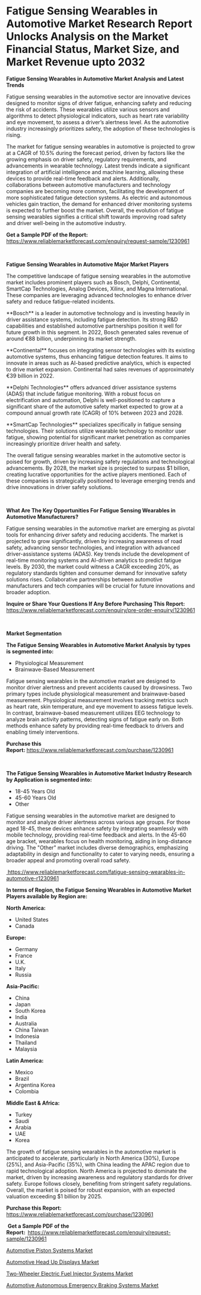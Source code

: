 <p><h1>Fatigue Sensing Wearables in Automotive Market Research Report Unlocks Analysis on the Market Financial Status, Market Size, and Market Revenue upto 2032</h1></p><p><strong>Fatigue Sensing Wearables in Automotive Market Analysis and Latest Trends</strong></p>
<p><p>Fatigue sensing wearables in the automotive sector are innovative devices designed to monitor signs of driver fatigue, enhancing safety and reducing the risk of accidents. These wearables utilize various sensors and algorithms to detect physiological indicators, such as heart rate variability and eye movement, to assess a driver’s alertness level. As the automotive industry increasingly prioritizes safety, the adoption of these technologies is rising.</p><p>The market for fatigue sensing wearables in automotive is projected to grow at a CAGR of 10.5% during the forecast period, driven by factors like the growing emphasis on driver safety, regulatory requirements, and advancements in wearable technology. Latest trends indicate a significant integration of artificial intelligence and machine learning, allowing these devices to provide real-time feedback and alerts. Additionally, collaborations between automotive manufacturers and technology companies are becoming more common, facilitating the development of more sophisticated fatigue detection systems. As electric and autonomous vehicles gain traction, the demand for enhanced driver monitoring systems is expected to further boost the market. Overall, the evolution of fatigue sensing wearables signifies a critical shift towards improving road safety and driver well-being in the automotive industry.</p></p>
<p><strong>Get a Sample PDF of the Report:&nbsp;</strong> <a href="https://www.reliablemarketforecast.com/enquiry/request-sample/1230961?utm_campaign=1840&utm_medium=2&utm_source=Github&utm_content=ia&utm_term=31032025&utm_id=fatigue-sensing-wearables-in-automotive">https://www.reliablemarketforecast.com/enquiry/request-sample/1230961</a></p>
<p>&nbsp;</p>
<p><strong>Fatigue Sensing Wearables in Automotive Major Market Players</strong></p>
<p><p>The competitive landscape of fatigue sensing wearables in the automotive market includes prominent players such as Bosch, Delphi, Continental, SmartCap Technologies, Analog Devices, Xilinx, and Magna International. These companies are leveraging advanced technologies to enhance driver safety and reduce fatigue-related incidents.</p><p>**Bosch** is a leader in automotive technology and is investing heavily in driver assistance systems, including fatigue detection. Its strong R&D capabilities and established automotive partnerships position it well for future growth in this segment. In 2022, Bosch generated sales revenue of around €88 billion, underpinning its market strength.</p><p>**Continental** focuses on integrating sensor technologies with its existing automotive systems, thus enhancing fatigue detection features. It aims to innovate in areas such as AI-based predictive analytics, which is expected to drive market expansion. Continental had sales revenues of approximately €39 billion in 2022.</p><p>**Delphi Technologies** offers advanced driver assistance systems (ADAS) that include fatigue monitoring. With a robust focus on electrification and automation, Delphi is well-positioned to capture a significant share of the automotive safety market expected to grow at a compound annual growth rate (CAGR) of 10% between 2023 and 2028.</p><p>**SmartCap Technologies** specializes specifically in fatigue sensing technologies. Their solutions utilize wearable technology to monitor user fatigue, showing potential for significant market penetration as companies increasingly prioritize driver health and safety.</p><p>The overall fatigue sensing wearables market in the automotive sector is poised for growth, driven by increasing safety regulations and technological advancements. By 2028, the market size is projected to surpass $1 billion, creating lucrative opportunities for the active players mentioned. Each of these companies is strategically positioned to leverage emerging trends and drive innovations in driver safety solutions.</p></p>
<p>&nbsp;</p>
<p><strong>What Are The Key Opportunities For Fatigue Sensing Wearables in Automotive Manufacturers?</strong></p>
<p><p>Fatigue sensing wearables in the automotive market are emerging as pivotal tools for enhancing driver safety and reducing accidents. The market is projected to grow significantly, driven by increasing awareness of road safety, advancing sensor technologies, and integration with advanced driver-assistance systems (ADAS). Key trends include the development of real-time monitoring systems and AI-driven analytics to predict fatigue levels. By 2030, the market could witness a CAGR exceeding 20%, as regulatory standards tighten and consumer demand for innovative safety solutions rises. Collaborative partnerships between automotive manufacturers and tech companies will be crucial for future innovations and broader adoption.</p></p>
<p><strong>Inquire or Share Your Questions If Any Before Purchasing This Report:</strong> <a href="https://www.reliablemarketforecast.com/enquiry/pre-order-enquiry/1230961?utm_campaign=1840&utm_medium=2&utm_source=Github&utm_content=ia&utm_term=31032025&utm_id=fatigue-sensing-wearables-in-automotive">https://www.reliablemarketforecast.com/enquiry/pre-order-enquiry/1230961</a></p>
<p>&nbsp;</p>
<p><strong>Market Segmentation</strong></p>
<p><strong>The Fatigue Sensing Wearables in Automotive Market Analysis by types is segmented into:</strong></p>
<p><ul><li>Physiological Measurement</li><li>Brainwave-Based Measurement</li></ul></p>
<p><p>Fatigue sensing wearables in the automotive market are designed to monitor driver alertness and prevent accidents caused by drowsiness. Two primary types include physiological measurement and brainwave-based measurement. Physiological measurement involves tracking metrics such as heart rate, skin temperature, and eye movement to assess fatigue levels. In contrast, brainwave-based measurement utilizes EEG technology to analyze brain activity patterns, detecting signs of fatigue early on. Both methods enhance safety by providing real-time feedback to drivers and enabling timely interventions.</p></p>
<p><strong>Purchase this Report:&nbsp;</strong><a href="https://www.reliablemarketforecast.com/purchase/1230961?utm_campaign=1840&utm_medium=2&utm_source=Github&utm_content=ia&utm_term=31032025&utm_id=fatigue-sensing-wearables-in-automotive">https://www.reliablemarketforecast.com/purchase/1230961</a></p>
<p>&nbsp;</p>
<p><strong>The Fatigue Sensing Wearables in Automotive Market Industry Research by Application is segmented into:</strong></p>
<p><ul><li>18-45 Years Old</li><li>45-60 Years Old</li><li>Other</li></ul></p>
<p><p>Fatigue sensing wearables in the automotive market are designed to monitor and analyze driver alertness across various age groups. For those aged 18-45, these devices enhance safety by integrating seamlessly with mobile technology, providing real-time feedback and alerts. In the 45-60 age bracket, wearables focus on health monitoring, aiding in long-distance driving. The "Other" market includes diverse demographics, emphasizing adaptability in design and functionality to cater to varying needs, ensuring a broader appeal and promoting overall road safety.</p></p>
<p><a href="https://www.reliablemarketforecast.com/fatigue-sensing-wearables-in-automotive-r1230961?utm_campaign=1840&utm_medium=2&utm_source=Github&utm_content=ia&utm_term=31032025&utm_id=fatigue-sensing-wearables-in-automotive">&nbsp;https://www.reliablemarketforecast.com/fatigue-sensing-wearables-in-automotive-r1230961</a></p>
<p><strong>In terms of Region, the Fatigue Sensing Wearables in Automotive Market Players available by Region are:</strong></p>
<p>
    <p> <strong> North America: </strong>
        <ul>
            <li>United States</li>
            <li>Canada</li>
        </ul>
        </p> 
    <p> <strong> Europe: </strong>
        <ul>
            <li>Germany</li>
            <li>France</li>
            <li>U.K.</li>
            <li>Italy</li>
            <li>Russia</li>
        </ul>
        </p> 
    <p> <strong> Asia-Pacific: </strong>
        <ul>
            <li>China</li>
            <li>Japan</li>
            <li>South Korea</li>
            <li>India</li>
            <li>Australia</li>
            <li>China Taiwan</li>
            <li>Indonesia</li>
            <li>Thailand</li>
            <li>Malaysia</li>
        </ul>
        </p> 
    <p> <strong> Latin America: </strong>
        <ul>
            <li>Mexico</li>
            <li>Brazil</li>
            <li>Argentina Korea</li>
            <li>Colombia</li>
        </ul>
        </p> 
    <p> <strong> Middle East & Africa: </strong>
        <ul>
            <li>Turkey</li>
            <li>Saudi</li>
            <li>Arabia</li>
            <li>UAE</li>
            <li>Korea</li>
        </ul>
    </p>
    </p>
<p><p>The growth of fatigue sensing wearables in the automotive market is anticipated to accelerate, particularly in North America (30%), Europe (25%), and Asia-Pacific (35%), with China leading the APAC region due to rapid technological adoption. North America is projected to dominate the market, driven by increasing awareness and regulatory standards for driver safety. Europe follows closely, benefiting from stringent safety regulations. Overall, the market is poised for robust expansion, with an expected valuation exceeding $1 billion by 2025.</p></p>
<p><strong>Purchase this Report: </strong><a href="https://www.reliablemarketforecast.com/purchase/1230961?utm_campaign=1840&utm_medium=2&utm_source=Github&utm_content=ia&utm_term=31032025&utm_id=fatigue-sensing-wearables-in-automotive">https://www.reliablemarketforecast.com/purchase/1230961</a></p>
<p>&nbsp;<strong>Get a Sample PDF of the Report:&nbsp;&nbsp;</strong><a href="https://www.reliablemarketforecast.com/enquiry/request-sample/1230961?utm_campaign=1840&utm_medium=2&utm_source=Github&utm_content=ia&utm_term=31032025&utm_id=fatigue-sensing-wearables-in-automotive">https://www.reliablemarketforecast.com/enquiry/request-sample/1230961</a></p>
<p><strong></strong></p>
<p><p><a href="https://github.com/maikefelanc3/Market-Research-Report-List-1/blob/main/automotive-piston-systems-market.md?utm_campaign=1840&utm_medium=2&utm_source=Github&utm_content=ia&utm_term=31032025&utm_id=fatigue-sensing-wearables-in-automotive">Automotive Piston Systems Market</a></p><p><a href="https://github.com/arionmp/Market-Research-Report-List-5/blob/main/automotive-head-up-displays-market.md?utm_campaign=1840&utm_medium=2&utm_source=Github&utm_content=ia&utm_term=31032025&utm_id=fatigue-sensing-wearables-in-automotive">Automotive Head Up Displays Market</a></p><p><a href="https://github.com/fahieraudau9/Market-Research-Report-List-1/blob/main/two-wheeler-electric-fuel-injector-systems-market.md?utm_campaign=1840&utm_medium=2&utm_source=Github&utm_content=ia&utm_term=31032025&utm_id=fatigue-sensing-wearables-in-automotive">Two-Wheeler Electric Fuel Injector Systems Market</a></p><p><a href="https://github.com/vimar16th/Market-Research-Report-List-7/blob/main/automotive-autonomous-emergency-braking-systems-market.md?utm_campaign=1840&utm_medium=2&utm_source=Github&utm_content=ia&utm_term=31032025&utm_id=fatigue-sensing-wearables-in-automotive">Automotive Autonomous Emergency Braking Systems Market</a></p></p>
